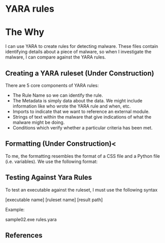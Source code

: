 <h1>YARA rules</h1>

<h1>The Why</h1>
I can use YARA to create rules for detecting malware. These files contain identifying details about a piece of malware, so when I investigate 
the malware, I can compare against the YARA rules. 


<h2>Creating a YARA ruleset (Under Construction)</h2>
There are 5 core components of YARA rules: 
<ul>
  <li>The Rule Name so we can identify the rule.</li>
  <li>The Metadata is simply data about the data. We might include information like who wrote the YARA rule and when, etc.</li>
  <li>Imports to indicate that we want to reference an external module.</li>
  <li>Strings of text within the malware that give indications of what the malware might be doing.</li>
  <li>Conditions which verify whether a particular criteria has been met.</li>
</ul>

<h2>Formatting  (Under Construction)<</h2>
To me, the formatting resembles the format of a CSS file and a Python file (i.e. variables). We use the following format:


<h2>Testing Against Yara Rules</h2>
To test an executable against the ruleset, I must use the following syntax  

[executable name] [ruleset name] [result path]  

Example:  

sample02.exe rules.yara  

<h2>References</h2>
<a href="https://www.picussecurity.com/resource/glossary/what-is-a-yara-rule"></a>
